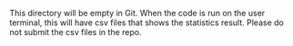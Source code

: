 This directory will be empty in Git. When the code is run on the user terminal, this will have csv files that shows the statistics result. Please do not submit the csv files in the repo.